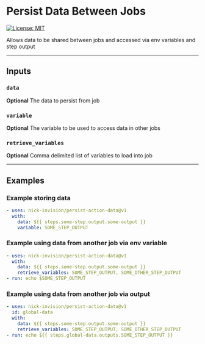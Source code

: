 # Persist Data Between Jobs

[![License: MIT](https://img.shields.io/badge/license-MIT-brightgreen.svg)](https://opensource.org/licenses/MIT)

Allows data to be shared between jobs and accessed via env variables and step output

---

## **Inputs**

### **`data`**

**Optional** The data to persist from job

### **`variable`**

**Optional** The variable to be used to access data in other jobs

### **`retrieve_variables`**

**Optional** Comma delimited list of variables to load into job

---

## **Examples**

### Example storing data

```yaml
- uses: nick-invision/persist-action-data@v1
  with:
    data: ${{ steps.some-step.output.some-output }}
    variable: SOME_STEP_OUTPUT
```

### Example using data from another job via env variable

```yaml
- uses: nick-invision/persist-action-data@v1
  with:
    data: ${{ steps.some-step.output.some-output }}
    retrieve_variables: SOME_STEP_OUTPUT, SOME_OTHER_STEP_OUTPUT
- run: echo $SOME_STEP_OUTPUT
```

### Example using data from another job via output

```yaml
- uses: nick-invision/persist-action-data@v1
  id: global-data
  with:
    data: ${{ steps.some-step.output.some-output }}
    retrieve_variables: SOME_STEP_OUTPUT, SOME_OTHER_STEP_OUTPUT
- run: echo ${{ steps.global-data.outputs.SOME_STEP_OUTPUT }}
```
